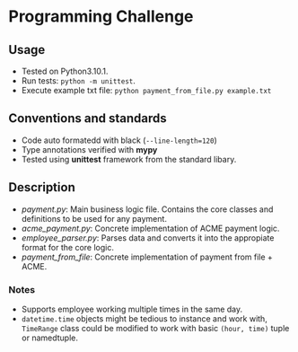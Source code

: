 # Programming Challenge

## Usage
- Tested on Python3.10.1.
- Run tests: `python -m unittest`.
- Execute example txt file: `python payment_from_file.py example.txt`

## Conventions and standards
- Code auto formatedd with black (`--line-length=120`)
- Type annotations verified with **mypy**
- Tested using **unittest** framework from the standard libary.

## Description
- *payment.py*: Main business logic file. Contains the core classes and definitions to be used for any payment.
- *acme_payment.py*: Concrete implementation of ACME payment logic.
- *employee_parser.py*: Parses data and converts it into the appropiate format for the core logic.
- *payment_from_file*: Concrete implementation of payment from file + ACME.

### Notes
- Supports employee working multiple times in the same day.
- `datetime.time` objects might be tedious to instance and work with, `TimeRange` class could be modified to work with basic `(hour, time)` tuple or namedtuple.